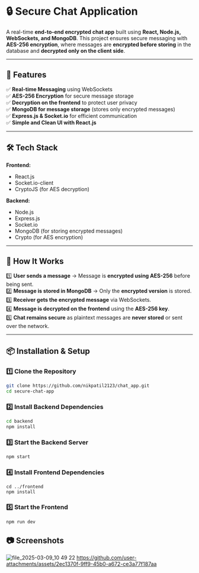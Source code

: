 # 🔒 Secure Chat Application  

A real-time **end-to-end encrypted chat app** built using **React, Node.js, WebSockets, and MongoDB**. This project ensures secure messaging with **AES-256 encryption**, where messages are **encrypted before storing** in the database and **decrypted only on the client side**.  

---

## 📌 Features  
✅ **Real-time Messaging** using WebSockets  
✅ **AES-256 Encryption** for secure message storage  
✅ **Decryption on the frontend** to protect user privacy  
✅ **MongoDB for message storage** (stores only encrypted messages)  
✅ **Express.js & Socket.io** for efficient communication  
✅ **Simple and Clean UI with React.js**  

---

## 🛠️ Tech Stack  
**Frontend:**  
- React.js  
- Socket.io-client  
- CryptoJS (for AES decryption)  

**Backend:**  
- Node.js  
- Express.js  
- Socket.io  
- MongoDB (for storing encrypted messages)  
- Crypto (for AES encryption)  

---

## 🚀 How It Works  
1️⃣ **User sends a message** → Message is **encrypted using AES-256** before being sent.  
2️⃣ **Message is stored in MongoDB** → Only the **encrypted version** is stored.  
3️⃣ **Receiver gets the encrypted message** via WebSockets.  
4️⃣ **Message is decrypted on the frontend** using the **AES-256 key**.  
5️⃣ **Chat remains secure** as plaintext messages are **never stored** or sent over the network.  

---

## 📦 Installation & Setup  

### **1️⃣ Clone the Repository**  
```sh
git clone https://github.com/nikpatil2123/chat_app.git
cd secure-chat-app
```
### **2️⃣ Install Backend Dependencies**
```sh
cd backend
npm install
```
### **3️⃣ Start the Backend Server**
```sh
npm start
```
### **4️⃣ Install Frontend Dependencies**
```
cd ../frontend
npm install
```
### **5️⃣ Start the Frontend**
```
npm run dev
```
## 📷 Screenshots
![file_2025-03-09_10 49 22](https://github.com/user-attachments/assets/93a976d1-60e7-4c99-890d-b3350ee3fdd1)
https://github.com/user-attachments/assets/2ec1370f-9ff9-45b0-a672-ce3a77f187aa





